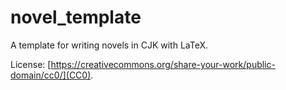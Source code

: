 novel_template
===

A template for writing novels in CJK with LaTeX.

License: [https://creativecommons.org/share-your-work/public-domain/cc0/](CC0).
